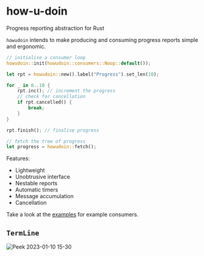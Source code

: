 # how-u-doin

Progress reporting abstraction for Rust

`howudoin` intends to make producing and consuming progress reports simple and ergonomic.

```rust
// initialise a consumer loop
howudoin::init(howudoin::consumers::Noop::default());

let rpt = howudoin::new().label("Progress").set_len(10);

for _ in 0..10 {
    rpt.inc(); // increment the progress
    // check for cancellation
    if rpt.cancelled() {
        break;
    }
}

rpt.finish(); // finalise progress

// fetch the tree of progress
let progress = howudoin::fetch();
```

Features:
- Lightweight
- Unobtrusive interface
- Nestable reports
- Automatic timers
- Message accumulation
- Cancellation

Take a look at the [examples](https://github.com/kdr-aus/how-u-doin/tree/main/examples) for example consumers.

## `TermLine`

![Peek 2023-01-10 15-30](https://user-images.githubusercontent.com/13831379/211469612-e7d5c83d-c811-48f0-9458-2b167b4d44d9.gif)


